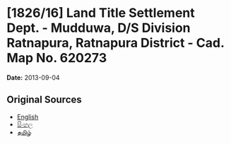 # [1826/16] Land Title Settlement Dept. - Mudduwa, D/S Division Ratnapura, Ratnapura District - Cad. Map No. 620273

**Date:** 2013-09-04

## Original Sources

- [English](https://documents.gov.lk/view/extra-gazettes/2013/9/1826-16_E.pdf)
- [සිංහල](https://documents.gov.lk/view/extra-gazettes/2013/9/1826-16_S.pdf)
- [தமிழ்](https://documents.gov.lk/view/extra-gazettes/2013/9/1826-16_T.pdf)
